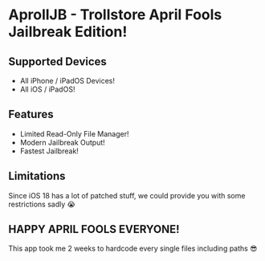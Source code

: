 # AprollJB - Trollstore April Fools Jailbreak Edition!


## Supported Devices
- All iPhone / iPadOS Devices!
- All iOS / iPadOS!


## Features
- Limited Read-Only File Manager!
- Modern Jailbreak Output!
- Fastest Jailbreak!


## Limitations
Since iOS 18 has a lot of patched stuff, we could provide you with some restrictions sadly 😭


## HAPPY APRIL FOOLS EVERYONE! 
This app took me 2 weeks to hardcode every single files including paths 😎
